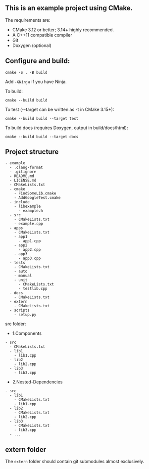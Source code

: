 ## This is an example project using CMake.

The requirements are:

  - CMake 3.12 or better; 3.14+ highly recommended.
  - A C++11 compatible compiler
  - Git
  - Doxygen (optional)

## Configure and build:

```shell
cmake -S . -B build
```

Add `-GNinja` if you have Ninja.

To build:

```shell
cmake --build build
```

To test (--target can be written as -t in CMake 3.15+):

```shell
cmake --build build --target test
```

To build docs (requires Doxygen, output in build/docs/html):

```shell
cmake --build build --target docs
```

## Project structure

```
- example
  - .clang-format
  - .gitignore
  - README.md
  - LICENSE.md
  - CMakeLists.txt
  - cmake
    - FindSomeLib.cmake
    - AddGoogleTest.cmake
  - include
    - libexample
      - example.h
  - src
    - CMakeLists.txt
    - example.cpp
  - apps
    - CMakeLists.txt
    - app1
      - app1.cpp
    - app2
      - app2.cpp
    - app3
      - app3.cpp
  - tests
    - CMakeLists.txt
    - auto
    - manual
    - unit
      - CMakeLists.txt
      - testlib.cpp
  - docs
    - CMakeLists.txt
  - extern
    - CMakeLists.txt
  - scripts
    - setup.py
```

src folder:

- 1.Components

```
- src
  - CMakeLists.txt
  - lib1
    - lib1.cpp
  - lib2
    - lib2.cpp
  - lib3
    - lib3.cpp
```

- 2.Nested-Dependencies
  
```
- src
  - lib1
    - CMakeLists.txt
    - lib1.cpp
  - lib2
    - CMakeLists.txt
    - lib2.cpp
  - lib3
    - CMakeLists.txt
    - lib3.cpp
  - ...
```

## extern folder

The `extern` folder should contain git submodules almost exclusively. 